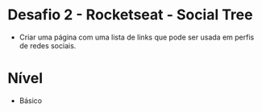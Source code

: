 # Desafio 2 - Rocketseat - Social Tree 
- Criar uma página com uma lista de links que pode ser usada em perfis de redes sociais.

# Nível
- Básico